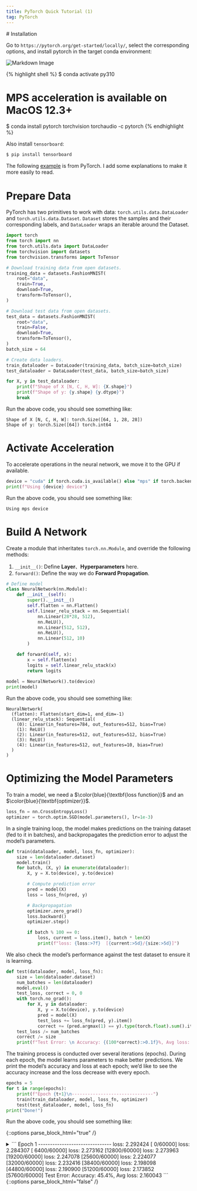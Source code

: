 ```yaml
---
title: PyTorch Quick Tutorial (1)
tag: PyTorch
---
```


<head>
    <script src="https://cdn.mathjax.org/mathjax/latest/MathJax.js?config=TeX-AMS-MML_HTMLorMML" type="text/javascript"></script>
    <script type="text/x-mathjax-config">
        MathJax.Hub.Config({
            tex2jax: {
            skipTags: ['script', 'noscript', 'style', 'textarea', 'pre'],
            inlineMath: [['$','$']]
            }
        });
    </script>
</head>
# Installation

Go to `https://pytorch.org/get-started/locally/`, select the corresponding options, and install pytorch in the target conda environment:

![Markdown Image][1]

{% highlight shell %}
$ conda activate py310
# MPS acceleration is available on MacOS 12.3+
$ conda install pytorch torchvision torchaudio -c pytorch
{% endhighlight %}

Also install `tensorboard`:

```cmd
$ pip install tensorboard
```


The following [example](https://pytorch.org/tutorials/beginner/basics/quickstart_tutorial.html) is from PyTorch. I add some explanations to make it more easily to read.
# Prepare Data

PyTorch has two primitives to work with data: `torch.utils.data.DataLoader` and `torch.utils.data.Dataset`. `Dataset` stores the samples and their corresponding labels, and `DataLoader` wraps an iterable around the Dataset.

```python
import torch
from torch import nn
from torch.utils.data import DataLoader
from torchvision import datasets
from torchvision.transforms import ToTensor

# Download training data from open datasets.
training_data = datasets.FashionMNIST(
    root="data",
    train=True,
    download=True,
    transform=ToTensor(),
)

# Download test data from open datasets.
test_data = datasets.FashionMNIST(
    root="data",
    train=False,
    download=True,
    transform=ToTensor(),
)
batch_size = 64

# Create data loaders.
train_dataloader = DataLoader(training_data, batch_size=batch_size)
test_dataloader = DataLoader(test_data, batch_size=batch_size)

for X, y in test_dataloader:
	print(f"Shape of X [N, C, H, W]: {X.shape}")
	print(f"Shape of y: {y.shape} {y.dtype}")
	break
```

Run the above code, you should see something like:

```shell
Shape of X [N, C, H, W]: torch.Size([64, 1, 28, 28])
Shape of y: torch.Size([64]) torch.int64
```

# Activate Acceleration
To accelerate operations in the neural network, we move it to the GPU if available.

```python
device = "cuda" if torch.cuda.is_available() else "mps" if torch.backends.mps.is_available() else "cpu"
print(f"Using {device} device")
```

Run the above code, you should see something like:

```shell
Using mps device
```
# Build A Network
Create a module that inheritates `torch.nn.Module`, and override the following methods:

1. `__init__()`: Define **Layer**、**Hyperparameters** here.
2.  `forward()`: Define the way we do **Forward Propagation**.

```python
# Define model
class NeuralNetwork(nn.Module):
    def __init__(self):
        super().__init__()
        self.flatten = nn.Flatten()
        self.linear_relu_stack = nn.Sequential(
            nn.Linear(28*28, 512),
            nn.ReLU(),
            nn.Linear(512, 512),
            nn.ReLU(),
            nn.Linear(512, 10)
        )

    def forward(self, x):
        x = self.flatten(x)
        logits = self.linear_relu_stack(x)
        return logits
				
model = NeuralNetwork().to(device)
print(model)
```

Run the above code, you should see something like:

```shell
NeuralNetwork(
  (flatten): Flatten(start_dim=1, end_dim=-1)
  (linear_relu_stack): Sequential(
    (0): Linear(in_features=784, out_features=512, bias=True)
    (1): ReLU()
    (2): Linear(in_features=512, out_features=512, bias=True)
    (3): ReLU()
    (4): Linear(in_features=512, out_features=10, bias=True)
  )
)
```

# Optimizing the Model Parameters
To train a model, we need a $\color{blue}{\textbf{loss function}}$ and an $\color{blue}{\textbf{optimizer}}$.

```python
loss_fn = nn.CrossEntropyLoss()
optimizer = torch.optim.SGD(model.parameters(), lr=1e-3)
```

In a single training loop, the model makes predictions on the training dataset (fed to it in batches), and backpropagates the prediction error to adjust the model’s parameters.

```python
def train(dataloader, model, loss_fn, optimizer):
    size = len(dataloader.dataset)
    model.train()
    for batch, (X, y) in enumerate(dataloader):
        X, y = X.to(device), y.to(device)

        # Compute prediction error
        pred = model(X)
        loss = loss_fn(pred, y)

        # Backpropagation
        optimizer.zero_grad()
        loss.backward()
        optimizer.step()

        if batch % 100 == 0:
            loss, current = loss.item(), batch * len(X)
            print(f"loss: {loss:>7f}  [{current:>5d}/{size:>5d}]")
```

We also check the model’s performance against the test dataset to ensure it is learning.

```python
def test(dataloader, model, loss_fn):
    size = len(dataloader.dataset)
    num_batches = len(dataloader)
    model.eval()
    test_loss, correct = 0, 0
    with torch.no_grad():
        for X, y in dataloader:
            X, y = X.to(device), y.to(device)
            pred = model(X)
            test_loss += loss_fn(pred, y).item()
            correct += (pred.argmax(1) == y).type(torch.float).sum().item()
    test_loss /= num_batches
    correct /= size
    print(f"Test Error: \n Accuracy: {(100*correct):>0.1f}%, Avg loss: {test_loss:>8f} \n")
```

The training process is conducted over several iterations (epochs). During each epoch, the model learns parameters to make better predictions. We print the model’s accuracy and loss at each epoch; we’d like to see the accuracy increase and the loss decrease with every epoch.

```python
epochs = 5
for t in range(epochs):
    print(f"Epoch {t+1}\n-------------------------------")
    train(train_dataloader, model, loss_fn, optimizer)
    test(test_dataloader, model, loss_fn)
print("Done!")
```

Run the above code, you should see something like:

{::options parse_block_html="true" /}
<details>
<summary>
```
Epoch 1
-------------------------------
loss: 2.292424  [    0/60000]
loss: 2.284307  [ 6400/60000]
loss: 2.273162  [12800/60000]
loss: 2.273963  [19200/60000]
loss: 2.247078  [25600/60000]
loss: 2.224077  [32000/60000]
loss: 2.232416  [38400/60000]
loss: 2.198098  [44800/60000]
loss: 2.190900  [51200/60000]
loss: 2.173852  [57600/60000]
Test Error: 
 Accuracy: 45.4%, Avg loss: 2.160043 
```
</summary>

```
Epoch 2
-------------------------------
loss: 2.159607  [    0/60000]
loss: 2.149667  [ 6400/60000]
loss: 2.100949  [12800/60000]
loss: 2.122075  [19200/60000]
loss: 2.068469  [25600/60000]
loss: 2.011612  [32000/60000]
loss: 2.051033  [38400/60000]
loss: 1.970963  [44800/60000]
loss: 1.973816  [51200/60000]
loss: 1.919670  [57600/60000]
Test Error: 
 Accuracy: 53.6%, Avg loss: 1.902983 
Epoch 3
-------------------------------
loss: 1.921639  [    0/60000]
loss: 1.891842  [ 6400/60000]
loss: 1.787125  [12800/60000]
loss: 1.836427  [19200/60000]
loss: 1.716476  [25600/60000]
loss: 1.671400  [32000/60000]
loss: 1.708689  [38400/60000]
loss: 1.605900  [44800/60000]
loss: 1.635701  [51200/60000]
loss: 1.539352  [57600/60000]
Test Error: 
 Accuracy: 61.3%, Avg loss: 1.539101 
Epoch 4
-------------------------------
loss: 1.594801  [    0/60000]
loss: 1.558597  [ 6400/60000]
loss: 1.422635  [12800/60000]
loss: 1.494758  [19200/60000]
loss: 1.363683  [25600/60000]
loss: 1.364729  [32000/60000]
loss: 1.383241  [38400/60000]
loss: 1.308365  [44800/60000]
loss: 1.346497  [51200/60000]
loss: 1.246566  [57600/60000]
Test Error: 
 Accuracy: 64.3%, Avg loss: 1.262753 
Epoch 5
-------------------------------
loss: 1.334898  [    0/60000]
loss: 1.314686  [ 6400/60000]
loss: 1.163017  [12800/60000]
loss: 1.261862  [19200/60000]
loss: 1.132383  [25600/60000]
loss: 1.158551  [32000/60000]
loss: 1.178075  [38400/60000]
loss: 1.117890  [44800/60000]
loss: 1.160267  [51200/60000]
loss: 1.072705  [57600/60000]
Test Error: 
 Accuracy: 65.5%, Avg loss: 1.089182 
```
</details>
{::options parse_block_html="false" /}


[1]: /assets/images_in_posts/pytorch_install.png
